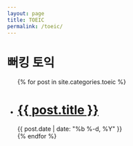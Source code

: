```yaml
---
layout: page
title: TOEIC
permalink: /toeic/
---
```


<h1 class="page-heading">뻐킹 토익</h1>

<ul class="post-list">
  {% for post in site.categories.toeic %}
    <li>
      <div class ='post_border'>
      <h1>
        <a class="post-link" href="{{ post.url | prepend: site.baseurl }}">{{ post.title }}</a>
      </h1>
      <span class="post-meta">{{ post.date | date: "%b %-d, %Y" }}</span>
      </div>
    </li>
  {% endfor %}
</ul>
